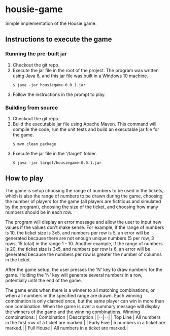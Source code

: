 
# housie-game
Simple implementation of the Housie game.

## Instructions to execute the game

### Running the pre-built jar
1. Checkout the git repo.
2. Execute the jar file in the root of the project. The program was written using Java 8, and this jar file was built in a Windows 10 machine.
   ```
   $ java -jar housiegame-0.0.1.jar
   ```
3. Follow the instructions in the prompt to play.

### Building from source
1. Checkout the git repo.
2. Build the executable jar file using Apache Maven. This command will compile the code, run the unit tests and build an executable jar file for the game.
   ```
   $ mvn clean package
   ```
3. Execute the jar file in the '/target' folder.
   ```
   $ java -jar target/housiegame-0.0.1.jar
   ```
   
## How to play
The game is setup choosing the range of numbers to be used in the tickets, which is also the range of numbers to be drawn during the game, choosing the number of players for the game (all players are fictitious and simulated by the program), choosing the size of the ticket, and choosing how many numbers should be in each row.

The program will display an error message and allow the user to input new values if the values don't make sense.
For example, if the range of numbers is 10, the ticket size is 3x5, and numbers per row is 5, an error will be generated because there are not enough unique numbers (5 per row, 3 rows, 15 total) in the range 1 - 10.
Another example, if the range of numbers is 20, the ticket size is 3x5, and numbers per row is 6, an error will be generated because the numbers per row is greater the number of columns in the ticket.

After the game setup, the user presses the 'N' key to draw numbers for the game. Holding the 'N' key will generate several numbers in a row, potentially until the end of the game.

The game ends when there is a winner to all matching combinations, or when all numbers in the specified range are drawn.
Each winning combination is only claimed once, but the same player can win in more than one combination.
When the game is over a summary message will display the winners of the game and the winning combinations.
Winning combinations:
| Combination | Description |
|--|--|
| Top Line | All numbers in the first row of a ticket are marked.|
| Early Five | 5 numbers in a ticket are marked.|
| Full House | All numbers in a ticket are marked.|
